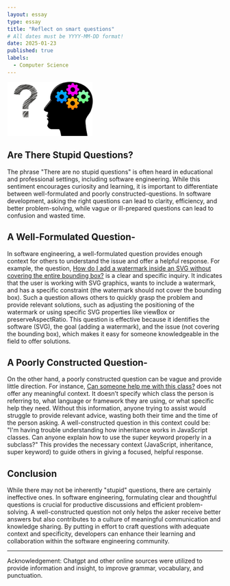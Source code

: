 ```yaml
---
layout: essay
type: essay
title: "Reflect on smart questions"
# All dates must be YYYY-MM-DD format!
date: 2025-01-23
published: true
labels:
  - Computer Science
---
```


<img width="200px" class="rounded float-start pe-4" src="../img/Smart-Questions-for-Managers-to-Lead-Better.jpg">

## Are There Stupid Questions?

The phrase "There are no stupid questions" is often heard in educational and professional settings, including software engineering. While this sentiment encourages curiosity and learning, it is important to differentiate between well-formulated and poorly constructed-questions. In software development, asking the right questions can lead to clarity, efficiency, and better problem-solving, while vague or ill-prepared questions can lead to confusion and wasted time.


## A Well-Formulated Question- 

In software engineering, a well-formulated question provides enough context for others to understand the issue and offer a helpful response. For example, the question, [How do I add a watermark inside an SVG without covering the entire bounding box?](https://stackoverflow.com/questions/79402055/how-to-add-a-watermark-inside-svg-without-covering-entire-bounding-box) is a clear and specific inquiry. It indicates that the user is working with SVG graphics, wants to include a watermark, and has a specific constraint (the watermark should not cover the bounding box). Such a question allows others to quickly grasp the problem and provide relevant solutions, such as adjusting the positioning of the watermark or using specific SVG properties like viewBox or preserveAspectRatio. This question is effective because it identifies the software (SVG), the goal (adding a watermark), and the issue (not covering the bounding box), which makes it easy for someone knowledgeable in the field to offer solutions.


## A Poorly Constructed Question- 

On the other hand, a poorly constructed question can be vague and provide little direction. For instance, [Can someone help me with this class?](https://stackoverflow.com/questions/67217281/adding-github-pages-url-to-github-repositorys-about-section) does not offer any meaningful context. It doesn’t specify which class the person is referring to, what language or framework they are using, or what specific help they need. Without this information, anyone trying to assist would struggle to provide relevant advice, wasting both their time and the time of the person asking. A well-constructed question in this context could be: "I'm having trouble understanding how inheritance works in JavaScript classes. Can anyone explain how to use the super keyword properly in a subclass?" This provides the necessary context (JavaScript, inheritance, super keyword) to guide others in giving a focused, helpful response.

## Conclusion

While there may not be inherently "stupid" questions, there are certainly ineffective ones. In software engineering, formulating clear and thoughtful questions is crucial for productive discussions and efficient problem-solving. A well-constructed question not only helps the asker receive better answers but also contributes to a culture of meaningful communication and knowledge sharing. By putting in effort to craft questions with adequate context and specificity, developers can enhance their learning and collaboration within the software engineering community.



---
Acknowledgement: Chatgpt and other online sources were utilized to provide information and insight, to improve grammar, vocabulary, and punctuation.
